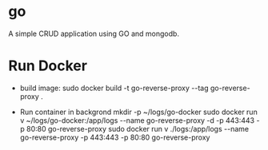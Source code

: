 # go

A simple CRUD  application using GO and mongodb.

# Run Docker

- build image:
sudo docker build -t go-reverse-proxy --tag go-reverse-proxy .

- Run container in backgrond
mkdir -p ~/logs/go-docker
sudo docker run v ~/logs/go-docker:/app/logs --name go-reverse-proxy -d -p 443:443 -p 80:80 go-reverse-proxy
sudo docker run v ./logs:/app/logs --name go-reverse-proxy -p 443:443 -p 80:80 go-reverse-proxy